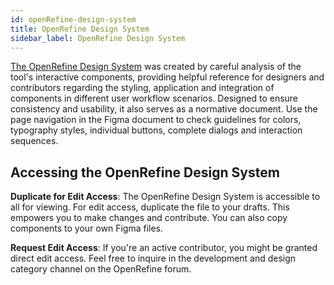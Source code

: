 ```yaml
---
id: openRefine-design-system
title: OpenRefine Design System
sidebar_label: OpenRefine Design System
---
```


[The OpenRefine Design System](https://www.figma.com/file/2fGTsMdExFEf4ReUNFzB0V/OpenRefine-Outreachy?type=design&node-id=131%3A315&mode=design&t=sqE5Yl0QJtw5TAHy-1) was created by careful analysis of the tool's interactive components, providing helpful reference for designers and contributors regarding the styling, application and integration of components in different user workflow scenarios. 
Designed to ensure consistency and usability, it also serves as a normative document. Use the page navigation in the Figma document to check guidelines for colors, typography styles, individual buttons, complete dialogs and interaction sequences.  

## Accessing the OpenRefine Design System

**Duplicate for Edit Access**: The OpenRefine Design System is accessible to all for viewing. For edit access, duplicate the file to your drafts. This empowers you to make changes and contribute. You can also copy components to your own Figma files.

**Request Edit Access**: If you're an active contributor, you might be granted direct edit access. Feel free to inquire in the development and design category channel on the OpenRefine forum.

